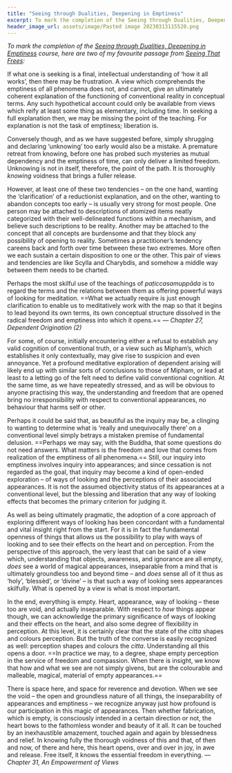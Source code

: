 ```yaml
---
title: "Seeing through Dualities, Deepening in Emptiness"
excerpt: To mark the completion of the Seeing through Dualities, Deepening in Emptiness course, two of my favourite passages from Seeing That Frees
header_image_url: assets/image/Pasted image 20230313115520.png
---
```

*To mark the completion of the [Seeing through Dualities, Deepening in Emptiness](https://dharmacourse.org/seeing-through-dualities-deepening-in-emptiness/) course, here are two of my favourite passage from [Seeing That Frees](https://www.goodreads.com/en/book/show/25172403):*

If what one is seeking is a final, intellectual understanding of ‘how it all works’, then there may be frustration. A view which comprehends the emptiness of all phenomena does not, and cannot, give an ultimately coherent explanation of the functioning of conventional reality in conceptual terms. Any such hypothetical account could only be available from views which reify at least some thing as elementary, including time. In seeking a full explanation then, we may be missing the point of the teaching. For explanation is not the task of emptiness; liberation is.

Conversely though, and as we have suggested before, simply shrugging and declaring ‘unknowing’ too early would also be a mistake. A premature retreat from knowing, before one has probed such mysteries as mutual dependency and the emptiness of time, can only deliver a limited freedom. Unknowing is not in itself, therefore, the point of the path. It is thoroughly _knowing_ voidness that brings a fuller release.

However, at least one of these two tendencies – on the one hand, wanting the ‘clarification’ of a reductionist explanation, and on the other, wanting to abandon concepts too early – is usually very strong for most people. One person may be attached to descriptions of atomized items neatly categorized with their well-delineated functions within a mechanism, and believe such descriptions to be reality. Another may be attached to the concept that all concepts are burdensome and that they block any possibility of opening to reality. Sometimes a practitioner’s tendency careens back and forth over time between these two extremes. More often we each sustain a certain disposition to one or the other. This pair of views and tendencies are like Scylla and Charybdis, and somehow a middle way between them needs to be charted.

Perhaps the most skilful use of the teachings of _paṭiccasamuppāda_ is to regard the terms and the relations between them as offering powerful ways of looking for meditation. ==What we actually require is just enough clarification to enable us to meditatively work with the map so that it begins to lead beyond its own terms, its own conceptual structure dissolved in the radical freedom and emptiness into which it opens.== *&mdash; Chapter 27, Dependent Origination (2)*

For some, of course, initially encountering either a refusal to establish any valid cognition of conventional truth, or a view such as Mipham’s, which establishes it only contextually, may give rise to suspicion and even annoyance. Yet a profound meditative exploration of dependent arising will likely end up with similar sorts of conclusions to those of Mipham, or lead at least to a letting go of the felt need to define valid conventional cognition. At the same time, as we have repeatedly stressed, and as will be obvious to anyone practising this way, the understanding and freedom that are opened bring no irresponsibility with respect to conventional appearances, no behaviour that harms self or other.

Perhaps it could be said that, as beautiful as the inquiry may be, a clinging to wanting to determine what is ‘really and unequivocally there’ on a conventional level simply betrays a mistaken premise of fundamental delusion. ==Perhaps we may say, with the Buddha, that some questions do not need answers. What matters is the freedom and love that comes from realization of the emptiness of all phenomena.== Still, our inquiry into emptiness involves inquiry into appearances; and since cessation is not regarded as the goal, that inquiry may become a kind of open-ended exploration – of ways of looking and the perceptions of their associated appearances. It is not the assumed objectivity status of its appearances at a conventional level, but the blessing and liberation that any way of looking effects that becomes the primary criterion for judging it.

As well as being ultimately pragmatic, the adoption of a core approach of exploring different ways of looking has been concordant with a fundamental and vital insight right from the start. For it is in fact the fundamental openness of things that allows us the possibility to play with ways of looking and to see their effects on the heart and on perception. From the perspective of this approach, the very least that can be said of a view which, understanding that objects, awareness, and ignorance are all empty, _does_ see a world of magical appearances, inseparable from a mind that is ultimately groundless too and beyond time – and _does_ sense all of it thus as ‘holy’, ‘blessèd’, or ‘divine’ – is that such a way of looking sees appearances skilfully. What is opened by a view is what is most important.

In the end, everything is empty. Heart, appearance, way of looking – these too are void, and actually inseparable. With respect to _how_ things appear though, we can acknowledge the primary significance of ways of looking and their effects on the heart, and also some degree of flexibility in perception. At this level, it is certainly clear that the state of the _citta_ shapes and colours perception. But the truth of the converse is easily recognized as well: perception shapes and colours the _citta_. Understanding all this opens a door. ==In practice we may, to a degree, shape empty perception in the service of freedom and compassion. When there is insight, we know that how and what we see are not simply givens, but are the colourable and malleable, magical, material of empty appearances.==

There is space here, and space for reverence and devotion. When we see the void – the open and groundless nature of all things, the inseparability of appearances and emptiness – we recognize anyway just how profound is our participation in this magic of appearances. Then whether fabrication, which is empty, is consciously intended in a certain direction or not, the heart bows to the fathomless wonder and beauty of it all. It can be touched by an inexhaustible amazement, touched again and again by blessedness and relief. In knowing fully the thorough voidness of this and that, of then and now, of there and here, this heart opens, over and over in joy, in awe and release. Free itself, it knows the essential freedom in everything. *&mdash; Chapter 31, An Empowerment of Views*